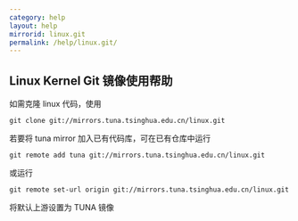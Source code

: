 ```yaml
---
category: help
layout: help
mirrorid: linux.git
permalink: /help/linux.git/
---
```


## Linux Kernel Git 镜像使用帮助

如需克隆 linux 代码，使用
```
git clone git://mirrors.tuna.tsinghua.edu.cn/linux.git
```

若要将 tuna mirror 加入已有代码库，可在已有仓库中运行
```
git remote add tuna git://mirrors.tuna.tsinghua.edu.cn/linux.git
```

或运行
```
git remote set-url origin git://mirrors.tuna.tsinghua.edu.cn/linux.git
```
将默认上游设置为 TUNA 镜像

